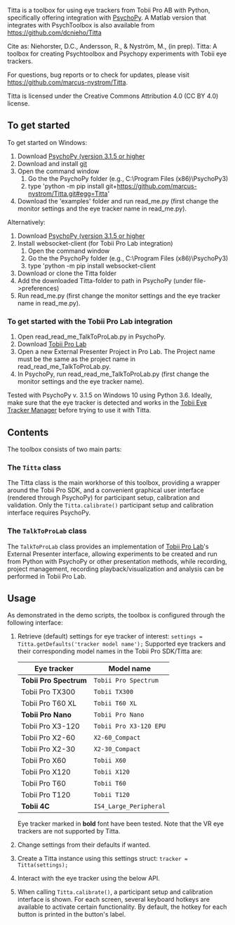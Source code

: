 Titta is a toolbox for using eye trackers from Tobii Pro AB with Python,
specifically offering integration with [PsychoPy](https://www.psychopy.org/). A Matlab version
that integrates with PsychToolbox is also available from
https://github.com/dcnieho/Titta

Cite as:
Niehorster, D.C., Andersson, R., & Nyström, M., (in prep). Titta: A
toolbox for creating Psychtoolbox and Psychopy experiments with Tobii eye
trackers.

For questions, bug reports or to check for updates, please visit
https://github.com/marcus-nystrom/Titta. 

Titta is licensed under the Creative Commons Attribution 4.0 (CC BY 4.0) license.

## To get started
To get started on Windows:
1. Download [PsychoPy (version 3.1.5 or higher](https://www.psychopy.org)
1. Download and install [git](https://www.git-scm.com/downloads)
1. Open the command window
	1. Go the the PsychoPy folder (e.g., C:\Program Files (x86)\PsychoPy3)
	1. type 'python -m pip install git+https://github.com/marcus-nystrom/Titta.git#egg=Titta' 
1. Download the 'examples' folder and run read_me.py (first change the monitor settings and the eye tracker name in read_me.py).
	
Alternatively:
1. Download [PsychoPy (version 3.1.5 or higher](https://www.psychopy.org)
1. Install websocket-client (for Tobii Pro Lab integration)
	1. Open the command window
	1. Go the the PsychoPy folder (e.g., C:\Program Files (x86)\PsychoPy3)
	1. type 'python -m pip install websocket-client
1. Download or clone the Titta folder
1. Add the downloaded Titta-folder to path in PsychoPy (under file->preferences)
1. Run read_me.py (first change the monitor settings and the eye tracker name in read_me.py).

### To get started with the Tobii Pro Lab integration
1. Open read_read_me_TalkToProLab.py in PsychoPy.
1. Download [Tobii Pro Lab](https://www.tobiipro.com/product-listing/tobii-pro-lab/)
1. Open a new External Presenter Project in Pro Lab. The Project name must be the same as the project name in read_read_me_TalkToProLab.py.
1. In PsychoPy, run read_read_me_TalkToProLab.py (first change the monitor settings and the eye tracker name).

Tested with PsychoPy v. 3.1.5 on Windows 10 using Python 3.6. Ideally, make sure that the eye tracker is detected and works in 
the [Tobii Eye Tracker Manager](https://www.tobiipro.com/product-listing/eye-tracker-manager/) before trying to use it with Titta.

## Contents
The toolbox consists of two main parts:
### The `Titta` class
The Titta class is the main workhorse of this toolbox, providing a wrapper around the Tobii Pro SDK, and a convenient graphical user interface (rendered through PsychoPy) for participant setup, calibration and validation. Only the `Titta.calibrate()` participant setup and calibration interface requires PsychoPy.
### The `TalkToProLab` class
The `TalkToProLab` class provides an implementation of [Tobii Pro Lab](https://www.tobiipro.com/product-listing/tobii-pro-lab/)'s External Presenter interface, allowing experiments to be created and run from Python with PsychoPy or other presentation methods, while recording, project management, recording playback/visualization and analysis can be performed in Tobii Pro Lab.

## Usage
As demonstrated in the demo scripts, the toolbox is configured through
the following interface:
1. Retrieve (default) settings for eye tracker of interest: `settings =
Titta.getDefaults('tracker model name');` Supported eye trackers and their corresponding model names in the Tobii Pro SDK/Titta are:

    |Eye tracker|Model name|
    |---|---|
    |**Tobii Pro Spectrum**|`Tobii Pro Spectrum`|
    |Tobii Pro TX300|`Tobii TX300`|
    |Tobii Pro T60 XL|`Tobii T60 XL`|
    |**Tobii Pro Nano**|`Tobii Pro Nano`|
    |Tobii Pro X3-120|`Tobii Pro X3-120 EPU`|
    |Tobii Pro X2-60|`X2-60_Compact`|
    |Tobii Pro X2-30|`X2-30_Compact`|
    |Tobii Pro X60|`Tobii X60`|
    |Tobii Pro X120|`Tobii X120`|
    |Tobii Pro T60|`Tobii T60`|
    |Tobii Pro T120|`Tobii T120`|
    |**Tobii 4C**|`IS4_Large_Peripheral`|
  
    Eye tracker marked in **bold** font have been tested. Note that the VR eye trackers are not supported by Titta. 
  
2. Change settings from their defaults if wanted.
3. Create a Titta instance using this settings struct: `tracker = Titta(settings);`
4. Interact with the eye tracker using the below API.
5. When calling `Titta.calibrate()`, a participant setup and calibration interface is shown. For each screen, several keyboard hotkeys are available to activate certain functionality. By default, the hotkey for each button is printed in the button's label. 

